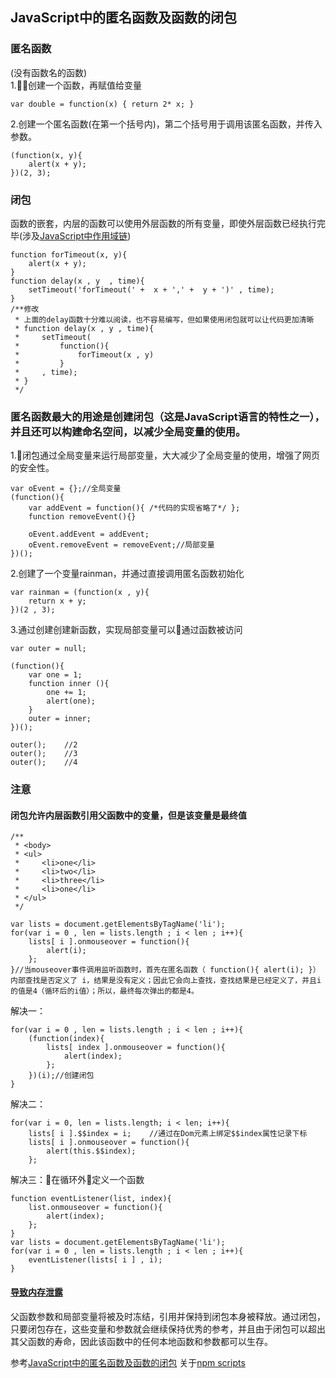 
## JavaScript中的匿名函数及函数的闭包

### 匿名函数
(没有函数名的函数)  
1.创建一个函数，再赋值给变量
```
var double = function(x) { return 2* x; }
```
2.创建一个匿名函数(在第一个括号内)，第二个括号用于调用该匿名函数，并传入参数。
```
(function(x, y){
    alert(x + y);  
})(2, 3);
```

### 闭包
函数的嵌套，内层的函数可以使用外层函数的所有变量，即使外层函数已经执行完毕(涉及[JavaScript中作用域链](https://www.cnblogs.com/buchongming/p/5858026.html))
```
function forTimeout(x, y){
    alert(x + y);
}
function delay(x , y  , time){
    setTimeout('forTimeout(' +  x + ',' +  y + ')' , time);    
}
/**修改
 * 上面的delay函数十分难以阅读，也不容易编写，但如果使用闭包就可以让代码更加清晰
 * function delay(x , y , time){
 *     setTimeout(
 *         function(){
 *             forTimeout(x , y) 
 *         }          
 *     , time);   
 * }
 */
```

### 匿名函数最大的用途是创建闭包（这是JavaScript语言的特性之一），并且还可以构建命名空间，以减少全局变量的使用。

1.闭包通过全局变量来运行局部变量，大大减少了全局变量的使用，增强了网页的安全性。
```
var oEvent = {};//全局变量
(function(){ 
    var addEvent = function(){ /*代码的实现省略了*/ };
    function removeEvent(){}

    oEvent.addEvent = addEvent;
    oEvent.removeEvent = removeEvent;//局部变量
})();
```
2.创建了一个变量rainman，并通过直接调用匿名函数初始化
```
var rainman = (function(x , y){
    return x + y;
})(2 , 3);
```
3.通过创建创建新函数，实现局部变量可以通过函数被访问
```
var outer = null;

(function(){
    var one = 1;
    function inner (){
        one += 1;
        alert(one);
    }
    outer = inner;
})();

outer();    //2
outer();    //3
outer();    //4
```

### 注意
#### 闭包允许内层函数引用父函数中的变量，但是该变量是最终值
```
/**
 * <body>
 * <ul>
 *     <li>one</li>
 *     <li>two</li>
 *     <li>three</li>
 *     <li>one</li>
 * </ul>
 */

var lists = document.getElementsByTagName('li');
for(var i = 0 , len = lists.length ; i < len ; i++){
    lists[ i ].onmouseover = function(){
        alert(i);    
    };
}//当mouseover事件调用监听函数时，首先在匿名函数（ function(){ alert(i); }）内部查找是否定义了 i，结果是没有定义；因此它会向上查找，查找结果是已经定义了，并且i的值是4（循环后的i值）；所以，最终每次弹出的都是4。

```
解决一：
```
for(var i = 0 , len = lists.length ; i < len ; i++){
    (function(index){
        lists[ index ].onmouseover = function(){
            alert(index);    
        };                    
    })(i);//创建闭包
}
```
解决二：
```
for(var i = 0, len = lists.length; i < len; i++){
    lists[ i ].$$index = i;    //通过在Dom元素上绑定$$index属性记录下标
    lists[ i ].onmouseover = function(){
        alert(this.$$index);    
    };
```
解决三：在循环外定义一个函数
```
function eventListener(list, index){
    list.onmouseover = function(){
        alert(index);
    };
}
var lists = document.getElementsByTagName('li');
for(var i = 0 , len = lists.length ; i < len ; i++){
    eventListener(lists[ i ] , i);
}
```

#### [导致内存泄露](https://docs.microsoft.com/zh-cn/microsoft-edge/dev-guide/understanding-leaks)
父函数参数和局部变量将被及时冻结，引用并保持到闭包本身被释放。通过闭包，只要闭包存在，这些变量和参数就会继续保持优秀的参考，并且由于闭包可以超出其父函数的寿命，因此该函数中的任何本地函数和参数都可以生存。

参考[JavaScript中的匿名函数及函数的闭包](http://www.cnblogs.com/rainman/archive/2009/05/04/1448899.html)
关于[npm scripts](http://www.ruanyifeng.com/blog/2016/10/npm_scripts.html)
